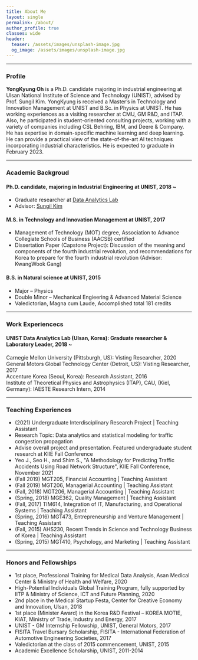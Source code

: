 ```yaml
---
title: About Me
layout: single
permalink: /about/
author_profile: true
classes: wide
header:
  teaser: /assets/images/unsplash-image.jpg
  og_image: /assets/images/unsplash-image.jpg
---
```


--------------------
<h3> Profile </h3>

<div class="notice--primary">
<b>YongKyung Oh</b> is a Ph.D. candidate majoring in industrial engineering at Ulsan National Institute of Science and Technology (UNIST), advised by Prof. Sungil Kim. YongKyung is received a Master’s in Technology and Innovation Management at UNIST and B.Sc. in Physics at UNIST. He has working experiences as a visiting researcher at CMU, GM R&D, and ITAP. Also, he participated in student-oriented consulting projects, working with a variety of companies including CSL Behring, IBM, and Deere & Company. He has expertise in domain-specific machine learning and deep learning. He can provide a practical view of the state-of-the-art AI techniques incorporating industrial characteristics. He is expected to graduate in February 2023. 
</div>

--------------------
<h3> Academic Backgroud </h3>

<div class="notice">
  <h4>Ph.D. candidate, majoring in Industrial Engineering at UNIST, 2018 ~</h4>
  <ul>
    <li> Graduate researcher at <a href="http://analytics.unist.ac.kr/">Data Analytics Lab</a> </li>
    <li> Advisor: <a href="https://scholar.google.com/citations?user=BISaBGoAAAAJ&hl">Sungil Kim</a> </li>
  </ul>
</div>

<div class="notice">
  <h4>M.S. in Technology and Innovation Management at UNIST, 2017</h4>
  <ul>
    <li> Management of Technology (MOT) degree, Association to Advance Collegiate Schools of Business (AACSB) certified </li>
    <li> Dissertation Paper (Capstone Project): Discussion of the meaning and components of the fourth industrial revolution, and recommendations for Korea to prepare for the fourth industrial revolution (Advisor: KwangWook Gang)</li>
  </ul>
</div>

<div class="notice">
  <h4>B.S. in Natural science at UNIST, 2015</h4>
  <ul>
    <li> Major &#8211; Physics </li> 
    <li> Double Minor &#8211; Mechanical Engieering & Advanced Material Science</li>
    <li> Valedictorian, Magna cum Laude, Accomplished total 181 credits</li>
  </ul>  
</div>


--------------------
<h3> Work Experiencecs </h3>

<div class="notice--primary">
  <h4>UNIST Data Analytics Lab (Ulsan, Korea): Graduate researcher & Laboratory Leader, 2018 ~ </h4>
</div>

<div class="notice">
  Carnegie Mellon University (Pittsburgh, US): Visting Researcher, 2020
</div>

<div class="notice">
  General Motors Global Technology Center (Detroit, US): Visting Researcher, 2017
</div>

<div class="notice">
  Accenture Korea (Seoul, Korea): Research Assistant, 2016
</div>

<div class="notice">
  Institute of Theoretical Physics and Astrophysics (ITAP), CAU, (Kiel, Germany): IAESTE Research Intern, 2014
</div>


--------------------
<h3> Teaching Experiences </h3>

<div class="notice--warning"> 
  <ul>
  <li>(2021) Undergraduate Interdisciplinary Research Project | Teaching Assistant</li> 
    <li>Research Topic: Data analytics and statistical modeling for traffic congestion propagation</li>
    <li>Advise overall project and presentation. Featured undergraduate student research at KIIE Fall Conference</li>
    <li>Yeo J., Seo H., and Shim S., "A Methodology for Predicting Traffic Accidents Using Road Network Structure", KIIE Fall Conference, November 2021</li>
  <li>(Fall 2019) MGT205, Financial Accounting | Teaching Assistant</li> 
  <li>(Fall 2019) MGT206, Managerial Accounting | Teaching Assistant</li> 
  <li>(Fall, 2018) MGT206, Managerial Accounting | Teaching Assistant</li> 
  <li>(Spring, 2018) MGE362, Quality Management | Teaching Assistant</li> 
  <li>(Fall, 2017) TIM614, Integration of IT, Manufacturing, and Operational Systems | Teaching Assistant</li> 
  <li>(Spring, 2016) MGT473, Entrepreneurship and Venture Management | Teaching Assistant</li> 
  <li>(Fall, 2015) AHS230, Recent Trends in Science and Technology Business of Korea | Teaching Assistant</li> 
  <li>(Spring, 2015) MGT410, Psychology, and Marketing | Teaching Assistant</li> 
</div>


--------------------
<h3> Honors and Fellowships </h3>
<div class="notice">
  <ul>
    <!--<li> Best Paper Award, IISE Annual Conference & Expo, Logistics & Supply Chain Division, 2021 </li>-->
    <li> 1st place, Professional Training for Medical Data Analysis, Asan Medical Center & Ministry of Health and Welfare, 2020 </li> 
    <li> High-Potential Individuals Global Training Program, fully supported by IITP & Ministry of Science, ICT and Future Planning, 2020</li>
    <li> 2nd place in the Medical Startup Festa, Center for Creative Economy and Innovation, Ulsan, 2018</li>
    <li> 1st place (Minister Award) in the Korea R&D Festival – KOREA MOTIE, KIAT, Ministry of Trade, Industry and Energy, 2017</li>
    <li> UNIST - GM Internship Fellowship, UNIST, General Motors, 2017</li>
    <li> FISITA Travel Bursary Scholarship, FISITA - International Federation of Automotive Engineering Societies, 2017</li>
    <li> Valedictorian at the class of 2015 commencement, UNIST, 2015</li>
    <li> Academic Excellence Scholarship, UNIST, 2011-2014</li>
  </ul>  
</div>